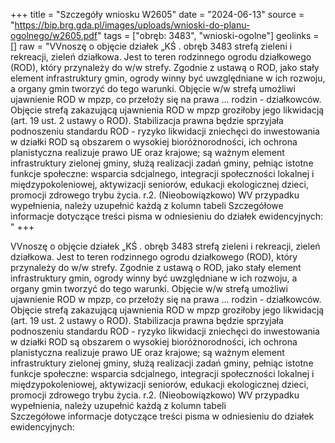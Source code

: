 +++
title = "Szczegóły wniosku W2605"
date = "2024-06-13"
source = "https://bip.brg.gda.pl/images/uploads/wnioski-do-planu-ogolnego/w2605.pdf"
tags = ["obręb: 3483", "wnioski-ogolne"]
geolinks = []
raw = "VVnoszę o objęcie działek „KŚ . obręb 3483 strefą zieleni i rekreacji, zieleń działkowa. Jest  to teren rodzinnego ogrodu działkowego (ROD), który przynależy do w/w strefy. Zgodnie z ustawą o ROD, jako  stały element infrastruktury gmin, ogrody winny być uwzględniane w ich rozwoju, a organy gmin tworzyć do tego   warunki. Objęcie w/w strefą umożliwi ujawnienie ROD w mpzp, co przełoży się na prawa ... rodzin -   działkowców. Objęcie strefą zakazującą ujawnienia ROD w mpzp groziłoby jego likwidacją (art. 19 ust. 2 ustawy   o ROD). Stabilizacja prawna będzie sprzyjała podnoszeniu standardu ROD - ryzyko likwidacji zniechęci do  inwestowania w działki ROD są obszarem o wysokiej bioróżnorodności, ich ochrona planistyczna realizuje   prawo UE oraz krajowe; są ważnym element infrastruktury zielonej gminy, służą realizacji zadań gminy, pełniąc  istotne funkcje społeczne: wsparcia sdcjalnego, integracji społeczności lokalnej i międzypokoleniowej,  aktywizacji seniorów, edukacji ekologicznej dzieci, promocji zdrowego trybu życia.  r.2. (Nieobowiązkowo) WV przypadku wypełnienia, należy uzupełnić każdą z kolumn tabeli    Szczegółowe informacje dotyczące treści pisma w odniesieniu do działek ewidencyjnych:     "
+++

VVnoszę o objęcie działek „KŚ . obręb 3483 strefą zieleni i rekreacji, zieleń działkowa. Jest 
to teren rodzinnego ogrodu działkowego (ROD), który przynależy do w/w strefy. Zgodnie z ustawą o ROD, jako 
stały element infrastruktury gmin, ogrody winny być uwzględniane w ich rozwoju, a organy gmin tworzyć do tego 
 warunki. Objęcie w/w strefą umożliwi ujawnienie ROD w mpzp, co przełoży się na prawa ... rodzin - 
 działkowców. Objęcie strefą zakazującą ujawnienia ROD w mpzp groziłoby jego likwidacją (art. 19 ust. 2 ustawy 
 o ROD). Stabilizacja prawna będzie sprzyjała podnoszeniu standardu ROD - ryzyko likwidacji zniechęci do
 inwestowania w działki ROD są obszarem o wysokiej bioróżnorodności, ich ochrona planistyczna realizuje 
 prawo UE oraz krajowe; są ważnym element infrastruktury zielonej gminy, służą realizacji zadań gminy, pełniąc
 istotne funkcje społeczne: wsparcia sdcjalnego, integracji społeczności lokalnej i międzypokoleniowej,
 aktywizacji seniorów, edukacji ekologicznej dzieci, promocji zdrowego trybu życia. 
r.2. (Nieobowiązkowo) WV przypadku wypełnienia, należy uzupełnić każdą z kolumn tabeli  
 Szczegółowe informacje dotyczące treści pisma w odniesieniu do działek ewidencyjnych: 
   


